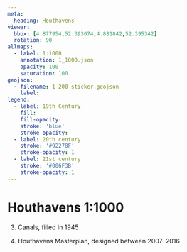 ```yaml
---
meta:
  heading: Houthavens
viewer:
  bbox: [4.877954,52.393074,4.881842,52.395342]
  rotation: 90 
allmaps:
  - label: 1:1000
    annotation: 1_1000.json
    opacity: 100
    saturation: 100
geojson:
  - filename: 1 200 sticker.geojson
    label: 
legend:
  - label: 19th Century
    fill:
    fill-opacity:
    stroke: 'blue'
    stroke-opacity:
  - label: 20th century
    stroke: '#92278F'
    stroke-opacity: 1
  - label: 21st century
    stroke: '#006F3B'
    stroke-opacity: 1
---
```

# Houthavens 1:1000
3. Canals, filled in 1945

4. Houthavens Masterplan, designed between 2007–2016
